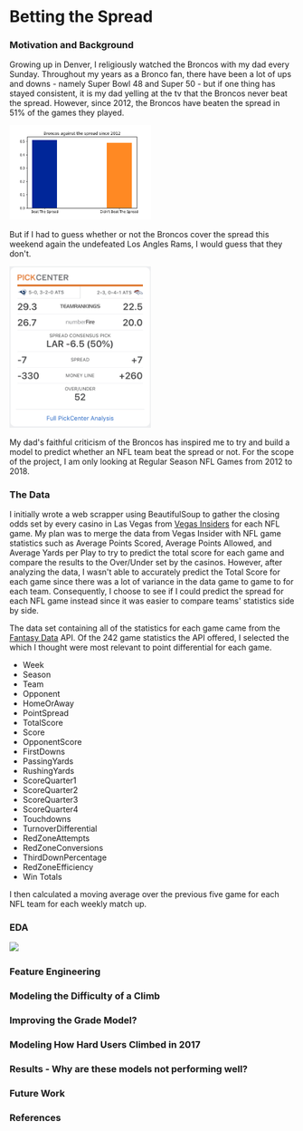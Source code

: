 # Betting the Spread

### Motivation and Background
Growing up in Denver, I religiously watched the Broncos with my dad every Sunday. Throughout my years as a Bronco fan, there have been a lot of ups and downs - namely Super Bowl 48 and Super 50 - but if one thing has stayed consistent, it is my dad yelling at the tv that the Broncos never beat the spread. However, since 2012, the Broncos have beaten the spread in 51% of the games they played.

<img src="./graphs/broncos_against_the_spread.png" width="250">

But if I had to guess whether or not the Broncos cover the spread this weekend again the undefeated Los Angles Rams, I would guess that they don't.

<img src="./images/broncos_spread.png" width="250">

My dad's faithful criticism of the Broncos has inspired me to try and build a model to predict whether an NFL team beat the spread or not. For the scope of the project, I am only looking at Regular Season NFL Games from 2012 to 2018.


### The Data
I initially wrote a web scrapper using BeautifulSoup to gather the closing odds
set by every casino in Las Vegas from <a href="http://www.vegasinsider.com">
Vegas Insiders</a> for each NFL game. My plan was to merge the data from Vegas Insider with NFL game statistics
such as Average Points Scored, Average Points Allowed, and Average Yards per Play to try to
predict the total score for each game and compare the results to the Over/Under set by the
casinos. However, after analyzing the data, I wasn't able to accurately predict the Total Score
for each game since there was a lot of variance in the data game to game to for each team. Consequently, I choose
to see if I could predict the spread for each NFL game instead since it was easier to compare teams' statistics side by side.

The data set containing all of the statistics for each game came from the <a href="https://developer.fantasydata.com/docs/services/57a0190935491a1858749954/operations/58137f1c35491a1520575141/console">Fantasy Data</a> API.
Of the 242 game statistics the API offered, I selected the which I thought were most relevant to point differential for each game.

* Week
* Season
* Team
* Opponent
* HomeOrAway
* PointSpread
* TotalScore
* Score
* OpponentScore
* FirstDowns
* PassingYards
* RushingYards
* ScoreQuarter1
* ScoreQuarter2
* ScoreQuarter3
* ScoreQuarter4
* Touchdowns
* TurnoverDifferential
* RedZoneAttempts
* RedZoneConversions
* ThirdDownPercentage
* RedZoneEfficiency
* Win Totals


I then calculated a moving average over the previous five game for each NFL team for each weekly match up.

### EDA
 <img src="./graphs/total_score.gif">

### Feature Engineering

### Modeling the Difficulty of a Climb

### Improving the Grade Model?

### Modeling How Hard Users Climbed in 2017

### Results - Why are these models not performing well?

### Future Work

### References
